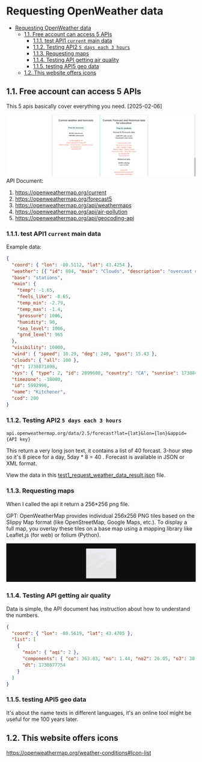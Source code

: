 <!-- TOC ignore:true -->

# Requesting OpenWeather data

<!-- TOC -->
<!-- TOC depthFrom:2 orderedList:true -->

- [Requesting OpenWeather data](#requesting-openweather-data)
  - [1.1. Free account can access 5 APIs](#11-free-account-can-access-5-apis)
    - [1.1.1. test API1 `current` main data](#111-test-api1-current-main-data)
    - [1.1.2. Testing API2 `5 days each 3 hours`](#112-testing-api2-5-days-each-3-hours)
    - [1.1.3. Requesting maps](#113-requesting-maps)
    - [1.1.4. Testing API getting air quality](#114-testing-api-getting-air-quality)
    - [1.1.5. testing API5 geo data](#115-testing-api5-geo-data)
  - [1.2. This website offers icons](#12-this-website-offers-icons)

## 1.1. Free account can access 5 APIs

This 5 apis basically cover everything you need. [2025-02-06]

![141](./90-markdown-resources/141-free%20account%20access.png)
API Document:

1. https://openweathermap.org/current
2. https://openweathermap.org/forecast5
3. https://openweathermap.org/api/weathermaps
4. https://openweathermap.org/api/air-pollution
5. https://openweathermap.org/api/geocoding-api

### 1.1.1. test API1 `current` main data

Example data:

```json
{
  "coord": { "lon": -80.5112, "lat": 43.4254 },
  "weather": [{ "id": 804, "main": "Clouds", "description": "overcast clouds", "icon": "04d" }],
  "base": "stations",
  "main": {
    "temp": -1.65,
    "feels_like": -8.65,
    "temp_min": -2.79,
    "temp_max": -1.4,
    "pressure": 1006,
    "humidity": 90,
    "sea_level": 1006,
    "grnd_level": 965
  },
  "visibility": 10000,
  "wind": { "speed": 10.29, "deg": 240, "gust": 15.43 },
  "clouds": { "all": 100 },
  "dt": 1738871898,
  "sys": { "type": 2, "id": 2099608, "country": "CA", "sunrise": 1738845125, "sunset": 1738881614 },
  "timezone": -18000,
  "id": 5992996,
  "name": "Kitchener",
  "cod": 200
}
```

### 1.1.2. Testing API2 `5 days each 3 hours`

```
api.openweathermap.org/data/2.5/forecast?lat={lat}&lon={lon}&appid={API key}
```

This return a very long json text, it contains a list of 40 forcast. 3-hour step so it's 8 piece for a day, 5day \* 8 = 40 . Forecast is available in JSON or XML format.

View the data in this [test1_request_weather_data_result.json](./14-test_requesting_openweather/test1_request_weather_data_result.json) file.

### 1.1.3. Requesting maps

When I called the api it return a 256\*256 png file.

GPT: OpenWeatherMap provides individual 256x256 PNG tiles based on the Slippy Map format (like OpenStreetMap, Google Maps, etc.). To display a full map, you overlay these tiles on a base map using a mapping library like Leaflet.js (for web) or folium (Python).

![142 get map](./90-markdown-resources/142-requesting-map.png)

### 1.1.4. Testing API getting air quality

Data is simple, the API document has instruction about how to understand the numbers.

```json
{
  "coord": { "lon": -80.5619, "lat": 43.4705 },
  "list": [
    {
      "main": { "aqi": 2 },
      "components": { "co": 363.83, "no": 1.44, "no2": 26.05, "o3": 38.62, "so2": 4.95, "pm2_5": 10.84, "pm10": 12.4, "nh3": 2.28 },
      "dt": 1738877754
    }
  ]
}
```

### 1.1.5. testing API5 geo data

It's about the name texts in different languages, it's an online tool might be useful for me 100 years later.

## 1.2. This website offers icons

https://openweathermap.org/weather-conditions#Icon-list
